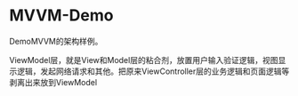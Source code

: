 # MVVM-Demo
DemoMVVM的架构样例。

ViewModel层，就是View和Model层的粘合剂，放置用户输入验证逻辑，视图显示逻辑，发起网络请求和其他。把原来ViewController层的业务逻辑和页面逻辑等剥离出来放到ViewModel
